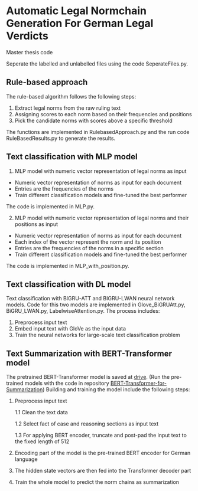 # Automatic Legal Normchain Generation For German Legal Verdicts
Master thesis code

Seperate the labelled and unlabelled files using the code SeperateFiles.py.

## Rule-based approach

The rule-based algorithm follows the following steps:

1. Extract legal norms from the raw ruling text
2. Assigning scores to each norm based on their frequencies and positions 
3. Pick the candidate norms with scores above a specific threshold

The functions are implemented in RulebasedApproach.py and the run code RuleBasedResults.py to generate the results.

## Text classification with MLP model

1. MLP model with numeric vector representation of legal norms as input

* Numeric vector representation of norms as input for each document
* Entries are the frequencies of the norms
* Train different classification models and fine-tuned the best performer

The code is implemented in MLP.py.

2. MLP model with numeric vector representation of legal norms and their positions as input

* Numeric vector representation of norms as input for each document
* Each index of the vector represent the norm and its position
* Entries are the frequencies of the norms in a specific section
* Train different classification models and fine-tuned the best performer

The code is implemented in MLP_with_position.py.

## Text classification with DL model

Text classification with BIGRU-ATT and BIGRU-LWAN neural network models. Code for this two models are implemented in Glove_BiGRUAtt.py, BiGRU_LWAN.py, LabelwiseAttention.py. The process includes:

1. Preprocess input text
2. Embed input text with GloVe as the input data
3. Train the neural networks for large-scale text classification problem

## Text Summarization with BERT-Transformer model
The pretrained BERT-Transformer model is saved at [drive](https://drive.google.com/drive/folders/1hWVE7GfsTpk7g2P6KoEklvfofuGQclwV?usp=sharing). (Run the pre-trained models with the code in repository [BERT-Transformer-for-Summarization](https://github.com/kururuken/BERT-Transformer-for-Summarization.)) Building and training the model include the following steps: 

1. Preprocess input text

   1.1 Clean the text data
   
   1.2 Select fact of case and reasoning sections as input text
   
   1.3 For applying BERT encoder, truncate and post-pad the input text to the fixed length of 512
   
2. Encoding part of the model is the pre-trained BERT encoder for German language 
3. The hidden state vectors are then fed into the Transformer decoder part
4. Train the whole model to predict the norm chains as summarization
